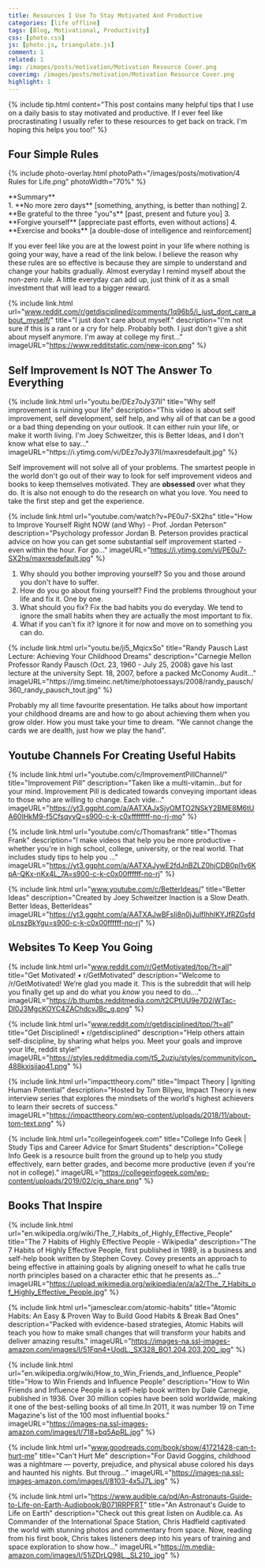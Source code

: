 ```yaml
---
title: Resources I Use To Stay Motivated And Productive
categories: [life offline]
tags: [Blog, Motivational, Productivity]
css: [photo.css]
js: [photo.js, triangulate.js]
comment: 1
related: 1
img: /images/posts/motivation/Motivation Resource Cover.png
coverimg: /images/posts/motivation/Motivation Resource Cover.png
highlight: 1
---
```


{% include tip.html content="This post contains many helpful tips that I use on a daily basis to stay motivated and productive. If I ever feel like procrastinating I usually refer to these resources to get back on track. I'm hoping this helps you too!" %}

## Four Simple Rules

{% 
include photo-overlay.html 
photoPath="/images/posts/motivation/4 Rules for Life.png"
photoWidth="70%"
%}

<div class="thi-box" markdown="1">
<div class="box-title" markdown="1">
**Summary**
</div>
<div class="box-content" markdown="1">
1. **No more zero days** [something, anything, is better than nothing]
2. **Be grateful to the three "you"s** [past, present and future you]
3. **Forgive yourself** [appreciate past efforts, even without actions]
4. **Exercise and books** [a double-dose of intelligence and reinforcement]
</div>
</div>

If you ever feel like you are at the lowest point in your life where nothing is going your way, have a read of the link below. I believe the reason why these rules are so effective is because they are simple to understand and change your habits gradually. Almost everyday I remind myself about the non-zero rule. A little everyday can add up, just think of it as a small investment that will lead to a bigger reward.

{% 
include link.html 
url="www.reddit.com/r/getdisciplined/comments/1q96b5/i_just_dont_care_about_myself/" 
title="I just don't care about myself." 
description="I'm not sure if this is a rant or a cry for help. Probably both. I just don't give a shit about myself anymore. I'm away at college my first..." 
imageURL="https://www.redditstatic.com/new-icon.png" 
%}

## Self Improvement Is NOT The Answer To Everything


<div class="thi-box" markdown="1">
<div class="box-content" markdown="1">
{% 
include link.html 
url="youtu.be/DEz7oJy37lI" 
title="Why self improvement is ruining your life" 
description="This video is about self improvement, self development, self help, and why all of that can be a good or a bad thing depending on your outlook. It can either ruin your life, or make it worth living. I'm Joey Schweitzer, this is Better Ideas, and I don't know what else to say..." 
imageURL="https://i.ytimg.com/vi/DEz7oJy37lI/maxresdefault.jpg" 
%}

Self improvement will not solve all of your problems. The smartest people in the world don't go out of their way to look for self improvement videos and books to keep themselves motivated. They are **obsessed** over what they do. It is also not enough to do the research on what you love. You need to take the first step and get the experience. 
</div>
</div>


<div class="thi-box" markdown="1">
<div class="box-content" markdown="1">

{% 
include link.html 
url="youtube.com/watch?v=PE0u7-SX2hs" 
title="How to Improve Yourself Right NOW (and Why) - Prof. Jordan Peterson"
description="Psychology professor Jordan B. Peterson provides practical advice on how you can get some substantial self improvement started - even within the hour. For go..." 
imageURL="https://i.ytimg.com/vi/PE0u7-SX2hs/maxresdefault.jpg" 
%}

1. Why should you bother improving yourself? So you and those around you don't have to suffer.
2. How do you go about fixing yourself? Find the problems throughout your life and fix it. One by one. 
3. What should you fix? Fix the bad habits you do everyday. We tend to ignore the small habits when they are actually the most important to fix.
4. What if you can't fix it? Ignore it for now and move on to something you can do.
</div>
</div>

<div class="thi-box" markdown="1">
<div class="box-content" markdown="1">
{% 
include link.html 
url="youtu.be/ji5_MqicxSo" 
title="Randy Pausch Last Lecture: Achieving Your Childhood Dreams" 
description="Carnegie Mellon Professor Randy Pausch (Oct. 23, 1960 - July 25, 2008) gave his last lecture at the university Sept. 18, 2007, before a packed McConomy Audit..." 
imageURL="https://img.timeinc.net/time/photoessays/2008/randy_pausch/360_randy_pausch_tout.jpg" 
%}

Probably my all time favourite presentation. He talks about how important your childhood dreams are and how to go about achieving them when you grow older. How you must take your time to dream. "We cannot change the cards we are dealth, just how we play the hand".
</div>
</div>

## Youtube Channels For Creating Useful Habits

{% 
include link.html 
url="youtube.com/c/ImprovementPillChannel/" 
title="Improvement Pill" 
description="Taken like a multi-vitamin...but for your mind. Improvement Pill is dedicated towards conveying important ideas to those who are willing to change. Each vide..." 
imageURL="https://yt3.ggpht.com/a/AATXAJxSjyOMTO2NSkY2BME8M6tUA60IHkM9-f5CfsqyvQ=s900-c-k-c0xffffffff-no-rj-mo" 
%}

{% 
include link.html 
url="youtube.com/c/Thomasfrank" 
title="Thomas Frank" 
description="I make videos that help you be more productive - whether you're in high school, college, university, or the real world. That includes study tips to help you ..." 
imageURL="https://yt3.ggpht.com/a/AATXAJywE2fdJnBZLZ0hjCDB0pl1v6KpA-QKx-nKx4L_7A=s900-c-k-c0x00ffffff-no-rj" 
%}

{% 
include link.html 
url="www.youtube.com/c/BetterIdeas/" 
title="Better Ideas" 
description="Created by Joey Schweitzer Inaction is a Slow Death. Better Ideas, BetterIdeas" 
imageURL="https://yt3.ggpht.com/a/AATXAJwBFsli8n0jJulfIhhlKYJfRZGsfdoLnszBkYgu=s900-c-k-c0x00ffffff-no-rj" 
%}

## Websites To Keep You Going

{% 
include link.html 
url="www.reddit.com/r/GetMotivated/top/?t=all" 
title="Get Motivated! • r/GetMotivated" 
description="Welcome to /r/GetMotivated! We’re glad you made it. This is the subreddit that will help you finally get up and do what you *know* you need to do...." 
imageURL="https://b.thumbs.redditmedia.com/t2CPtUU9e7D2iWTac-Dl0J3MgcKOYC4ZAChdcvJBc_g.png" 
%}

{% 
include link.html 
url="www.reddit.com/r/getdisciplined/top/?t=all" 
title="Get Disciplined! • r/getdisciplined" 
description="Help others attain self-discipline, by sharing what helps you. Meet your goals and improve your life, reddit style!" 
imageURL="https://styles.redditmedia.com/t5_2uzju/styles/communityIcon_488kxisiiao41.png" 
%}

{% 
include link.html 
url="impacttheory.com/" 
title="Impact Theory | Igniting Human Potential" 
description="Hosted by Tom Bilyeu, Impact Theory is new interview series that explores the mindsets of the world's highest achievers to learn their secrets of success." 
imageURL="https://impacttheory.com/wp-content/uploads/2018/11/about-tom-text.png" 
%}

{% 
include link.html 
url="collegeinfogeek.com" 
title="College Info Geek | Study Tips and Career Advice for Smart Students" 
description="College Info Geek is a resource built from the ground up to help you study effectively, earn better grades, and become more productive (even if you're not in college)." 
imageURL="https://collegeinfogeek.com/wp-content/uploads/2019/02/cig_share.png" 
%}

## Books That Inspire

{% 
include link.html 
url="en.wikipedia.org/wiki/The_7_Habits_of_Highly_Effective_People" 
title="The 7 Habits of Highly Effective People - Wikipedia" 
description="The 7 Habits of Highly Effective People, first published in 1989, is a business and self-help book written by Stephen Covey. Covey presents an approach to being effective in attaining goals by aligning oneself to what he calls true north principles based on a character ethic that he presents as..." 
imageURL="https://upload.wikimedia.org/wikipedia/en/a/a2/The_7_Habits_of_Highly_Effective_People.jpg" 
%}

{% 
include link.html 
url="jamesclear.com/atomic-habits" 
title="Atomic Habits: An Easy & Proven Way to Build Good Habits & Break Bad Ones" 
description="Packed with evidence-based strategies, Atomic Habits will teach you how to make small changes that will transform your habits and deliver amazing results." 
imageURL="https://images-na.ssl-images-amazon.com/images/I/51Fqn4+UodL._SX328_BO1,204,203,200_.jpg" 
%}

{% 
include link.html 
url="en.wikipedia.org/wiki/How_to_Win_Friends_and_Influence_People" 
title="How to Win Friends and Influence People" 
description="How to Win Friends and Influence People is a self-help book written by Dale Carnegie, published in 1936. Over 30 million copies have been sold worldwide, making it one of the best-selling books of all time.In 2011, it was number 19 on Time Magazine's list of the 100 most influential books." 
imageURL="https://images-na.ssl-images-amazon.com/images/I/718+bq5ApRL.jpg" 
%}

{% 
include link.html 
url="www.goodreads.com/book/show/41721428-can-t-hurt-me" 
title="Can't Hurt Me" 
description="For David Goggins, childhood was a nightmare — poverty, prejudice, and physical abuse colored his days and haunted his nights. But throug..." 
imageURL="https://images-na.ssl-images-amazon.com/images/I/8103-4x5J7L.jpg" 
%}

{% 
include link.html 
url="https://www.audible.ca/pd/An-Astronauts-Guide-to-Life-on-Earth-Audiobook/B071RRPFRT" 
title="An Astronaut's Guide to Life on Earth" 
description="Check out this great listen on Audible.ca. As Commander of the International Space Station, Chris Hadfield captivated the world with stunning photos and commentary from space. Now, reading from his first book, Chris takes listeners deep into his years of training and space exploration to show how..." 
imageURL="https://m.media-amazon.com/images/I/51iZDrLQ98L._SL210_.jpg" 
%}

<!-- {% 
include link.html 
url="www.youtube.com/watch?v=36m1o-tM05g" 
title="My philosophy for a happy life | Sam Berns | TEDxMidAtlantic" 
description="Never miss a talk! SUBSCRIBE to the TEDx channel: http://bit.ly/1FAg8hB Just before his passing on January 10, 2014, Sam Berns was a Junior at Foxboro High S..." 
imageURL="https://i.ytimg.com/vi/36m1o-tM05g/maxresdefault.jpg" 
%}

{% 
include link.html 
url="youtu.be/RwhVslaotNA" 
title="Deaf Comedian Turns Tragedy Into Comedy | Kathy Buckley Inspirational Video | Goalcast" 
description="✪ We found a Kathy Buckley gem from 20 years ago with a life lesson that stands the test of time! In this video, the “Deaf Comedian”, shares her incredible s..." 
imageURL="https://i.ytimg.com/vi/RwhVslaotNA/maxresdefault.jpg" 
%} -->